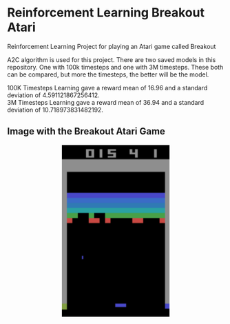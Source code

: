 # Reinforcement Learning Breakout Atari
Reinforcement Learning Project for playing an Atari game called Breakout

A2C algorithm is used for this project. 
There are two saved models in this repository. One with 100k timesteps and one with 3M timesteps. These both can be compared, but more the timesteps, the better will be the model. 

100K Timesteps Learning gave a reward mean of 16.96 and a standard deviation of 4.591121867256412.<br>
3M Timesteps Learning gave a reward mean of 36.94 and a standard deviation of 10.718973831482192.

## Image with the Breakout Atari Game
<div align="center">
    <img src="breakout.png" height=400, width=250>
</div>
